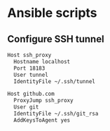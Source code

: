 # Ansible scripts

## Configure SSH tunnel

```bash
Host ssh_proxy
  Hostname localhost
  Port 18183
  User tunnel
  IdentityFile ~/.ssh/tunnel

Host github.com
  ProxyJump ssh_proxy
  User git
  IdentityFile ~/.ssh/git_rsa
  AddKeysToAgent yes
```
